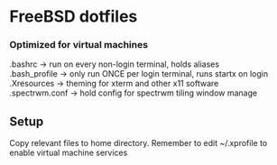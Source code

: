 # FreeBSD dotfiles
### Optimized for virtual machines

.bashrc -> run on every non-login terminal, holds aliases <br>
.bash_profile -> only run ONCE per login terminal, runs startx on login <br>
.Xresources -> theming for xterm and other x11 software <br>
.spectrwm.conf -> hold config for spectrwm tiling window manage <br>


## Setup
Copy relevant files to home directory.
Remember to edit ~/.xprofile to enable virtual machine services
